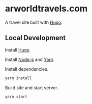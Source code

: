# arworldtravels.com

A travel site built with [Hugo](http://gohugo.io).

## Local Development

Install [Hugo](https://gohugo.io/getting-started/installing).

Install [Node.js](https://nodejs.org) and [Yarn](https://yarnpkg.com/en/docs/install).

Install dependencies.

```sh
yarn install
```

Build site and start server.

```sh
yarn start
```
